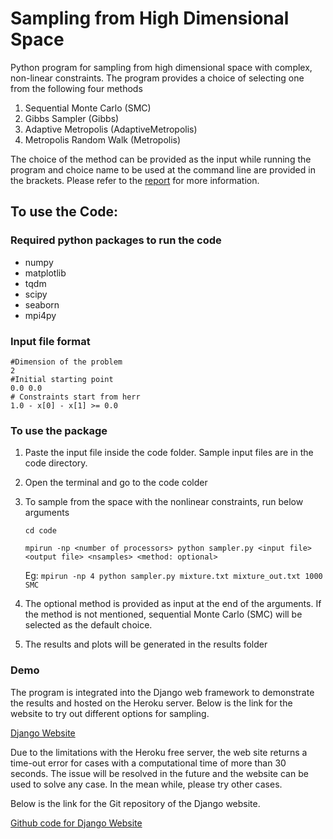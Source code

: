 # Sampling from High Dimensional Space

Python program for sampling from high dimensional space with complex, non-linear constraints. The program provides a choice of selecting one from the following four methods

1) Sequential Monte Carlo (SMC)
2) Gibbs Sampler (Gibbs)
3) Adaptive Metropolis (AdaptiveMetropolis)
4) Metropolis Random Walk (Metropolis)

The choice of the method can be provided as the input while running the program and choice name to be used at the command line are provided in the brackets. Please refer to the [report](https://github.com/karthikncsu/Sampling-from-high-dimensional-space/blob/main/report.md) for more information.

## To use the Code:

### Required python packages to run the code

* numpy
* matplotlib
* tqdm
* scipy
* seaborn
* mpi4py

### Input file format

```
#Dimension of the problem
2
#Initial starting point
0.0 0.0
# Constraints start from herr
1.0 - x[0] - x[1] >= 0.0
```

### To use the package

1. Paste the input file inside the code folder. Sample input files are in the code directory.
2. Open the terminal and go to the code colder
3. To sample from the space with the nonlinear constraints, run below arguments

      ``` cd code ```
      
      ``` mpirun -np <number of processors> python sampler.py <input file> <output file> <nsamples> <method: optional> ```
  
      Eg: ```mpirun -np 4 python sampler.py mixture.txt mixture_out.txt 1000 SMC```

4. The optional method is provided as input at the end of the arguments. If the method is not mentioned, sequential Monte Carlo (SMC) will be selected as the default choice.
5. The results and plots will be generated in the results folder

### Demo

The program is integrated into the Django web framework to demonstrate the results and hosted on the Heroku server. Below is the link for the website to try out different options for sampling.

[Django Website](https://sheltered-eyrie-03969.herokuapp.com/)

Due to the limitations with the Heroku free server, the web site returns a time-out error for cases with a computational time of more than 30 seconds.  The issue will be resolved in the future and the website can be used to solve any case. In the mean while, please try other cases.

Below is the link for the Git repository of the Django website.

[Github code for Django Website](https://github.com/karthikncsu/Django-website-for-sampling-high-dimensional-space)

